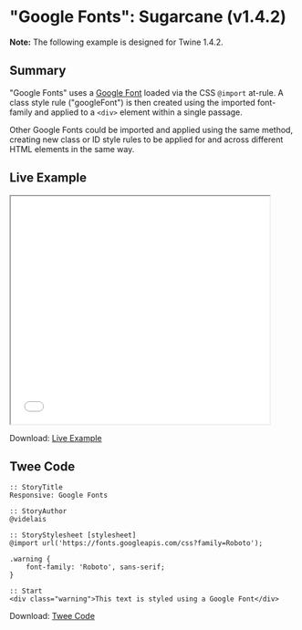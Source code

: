 # "Google Fonts": Sugarcane (v1.4.2)

<div class="alertbox warning"><strong>Note:</strong> The following example is designed for Twine 1.4.2.</div>

## Summary

"Google Fonts" uses a [Google Font](https://fonts.google.com/) loaded via the CSS ```@import``` at-rule. A class style rule ("googleFont") is then created using the imported font-family and applied to a ```<div>``` element within a single passage. 

Other Google Fonts could be imported and applied using the same method, creating new class or ID style rules to be applied for and across different HTML elements in the same way.

## Live Example

<section>
<iframe src="sugarcane_googlefonts_example.html" height=400 width=90%></iframe>


Download: <a href="sugarcane_googlefonts_example.html" target="_blank">Live Example</a>
</section>

## Twee Code

```
:: StoryTitle
Responsive: Google Fonts

:: StoryAuthor
@videlais

:: StoryStylesheet [stylesheet]
@import url('https://fonts.googleapis.com/css?family=Roboto');

.warning {
	font-family: 'Roboto', sans-serif; 
}

:: Start
<div class="warning">This text is styled using a Google Font</div>

```

Download: <a href="sugarcane_googlefonts_twee.txt" target="_blank">Twee Code</a>
